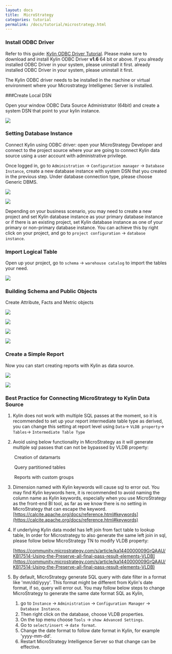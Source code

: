 ```yaml
---
layout: docs
title:  MicroStrategy
categories: tutorial
permalink: /docs/tutorial/microstrategy.html
---
```


### Install ODBC Driver

Refer to this guide: [Kylin ODBC Driver Tutorial](./odbc.html).
Please make sure to download and install Kylin ODBC Driver __v1.6__ 64 bit or above. If you already installed ODBC Driver in your system, please uninstall it first. already installed ODBC Driver in your system, please uninstall it first.  

The Kylin ODBC driver needs to be installed in the machine or virtual environment where your Microstrategy Intelligenec Server is installed. 

###Create Local DSN

Open your window ODBC Data Source Administrator (64bit) and create a system DSN that point to your kylin instance. 

![](../../images/tutorial/2.1/MicroStrategy/0.png)

### Setting Database Instance

Connect Kylin using ODBC driver: open your MicroStrategy Developer and connect to the project source where your are going to connect Kylin data source using a user account with administrative privilege. 

Once logged in, go to `Administration` -> `Configuration manager` -> `Database Instance`, create a new database instance with system DSN that you created in the previous step. Under database connection type, please choose Generic DBMS.

![](../../images/tutorial/2.1/MicroStrategy/2.png)

![](../../images/tutorial/2.1/MicroStrategy/1.png)

Depending on your business scenario, you may need to create a new project and set Kylin database instance as your primary database instance or if there is an existing project, set Kylin database instance as one of your primary or non-primary database instance. You can achieve this by right click on your project, and go to `project configuration` -> `database instance`. 

### Import Logical Table

Open up your project, go to `schema` -> `warehouse catalog` to import the tables your need. 

![](../../images/tutorial/2.1/MicroStrategy/4.png)

### Building Schema and Public Objects

Create Attribute, Facts and Metric objects

![](../../images/tutorial/2.1/MicroStrategy/5.png)

![](../../images/tutorial/2.1/MicroStrategy/6.png)

![](../../images/tutorial/2.1/MicroStrategy/7.png)

![](../../images/tutorial/2.1/MicroStrategy/8.png)

### Create a Simple Report

Now you can start creating reports with Kylin as data source.

![](../../images/tutorial/2.1/MicroStrategy/9.png)

![](../../images/tutorial/2.1/MicroStrategy/10.png)

### Best Practice for Connecting MicroStrategy to Kylin Data Source

1. Kylin does not work with multiple SQL passes at the moment, so it is recommended to set up your report intermediate table type as derived, you can change this setting at report level using `Data`-> `VLDB property`-> `Tables`-> `Intermediate Table Type`

2. Avoid using below functionality in MicroStrategy as it will generate multiple sql passes that can not be bypassed by VLDB property:

   ​	Creation of datamarts

   ​	Query partitioned tables

   ​	Reports with custom groups

3. Dimension named with Kylin keywords will cause sql to error out. You may find Kylin keywords here, it is recommended to avoid naming the column name as Kylin keywords, especially when you use MicroStrategy as the front-end BI tool, as far as we know there is no setting in MicroStrategy that can escape the keyword.  [https://calcite.apache.org/docs/reference.html#keywords](https://calcite.apache.org/docs/reference.html#keywords)

4. If underlying Kylin data model has left join from fact table to lookup table, In order for Microstrategy to also generate the same left join in sql, please follow below MicroStrategy TN to modify VLDB property:

   [https://community.microstrategy.com/s/article/ka1440000009GrQAAU/KB17514-Using-the-Preserve-all-final-pass-result-elements-VLDB](https://community.microstrategy.com/s/article/ka1440000009GrQAAU/KB17514-Using-the-Preserve-all-final-pass-result-elements-VLDB)

5. By default, MicroStrategy generate SQL query with date filter in a format like 'mm/dd/yyyy'. This format might be different from Kylin's date format, if so, query will error out. You may follow below steps to change MicroStrategy to generate the same date format SQL as Kylin,  

   1. go to `Instance` -> `Administration` -> `Configuration Manager` -> `Database Instance`. 
   2. Then right click on the database, choose VLDB properties. 
   3. On the top menu choose `Tools` -> `show Advanced Settings`.
   4. Go to `select/insert` -> `date format`.
   5. Change the date format to follow date format in Kylin, for example 'yyyy-mm-dd'.
   6. Restart MicroStrategy Intelligence Server so that change can be effective. 
